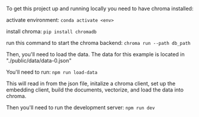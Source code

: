 To get this project up and running locally you need to have chroma installed:

activate environment:
`conda activate <env>`

install chroma:
`pip install chromadb`

run this command to start the chroma backend:
`chroma run --path db_path`

Then, you'll need to load the data. The data for this example is located in "./public/data/data-0.json"

You'll need to run:
`npm run load-data`

This will read in from the json file, initalize a chroma client, set up the embedding client, build the documents,
vectorize, and load the data into chroma.

Then you'll need to run the development server:
`npm run dev`
